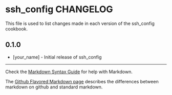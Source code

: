 ssh_config CHANGELOG
====================

This file is used to list changes made in each version of the ssh_config cookbook.

0.1.0
-----
- [your_name] - Initial release of ssh_config

- - -
Check the [Markdown Syntax Guide](http://daringfireball.net/projects/markdown/syntax) for help with Markdown.

The [Github Flavored Markdown page](http://github.github.com/github-flavored-markdown/) describes the differences between markdown on github and standard markdown.
